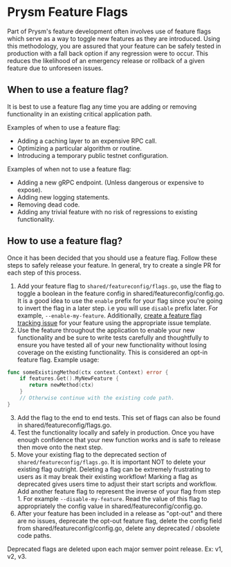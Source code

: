 # Prysm Feature Flags

Part of Prysm's feature development often involves use of feature flags which serve as a way to
toggle new features as they are introduced. Using this methodology, you are assured that your
feature can be safely tested in production with a fall back option if any regression were to occur.
This reduces the likelihood of an emergency release or rollback of a given feature due to
unforeseen issues.

## When to use a feature flag?

It is best to use a feature flag any time you are adding or removing functionality in an existing
critical application path. 

Examples of when to use a feature flag:

- Adding a caching layer to an expensive RPC call.
- Optimizing a particular algorithm or routine.
- Introducing a temporary public testnet configuration.

Examples of when not to use a feature flag:

- Adding a new gRPC endpoint. (Unless dangerous or expensive to expose).
- Adding new logging statements.
- Removing dead code.
- Adding any trivial feature with no risk of regressions to existing functionality.

## How to use a feature flag?

Once it has been decided that you should use a feature flag. Follow these steps to safely
release your feature. In general, try to create a single PR for each step of this process.

1. Add your feature flag to `shared/featureconfig/flags.go`, use the flag to toggle a boolean in the
feature config in shared/featureconfig/config.go. It is a good idea to use the `enable` prefix for
your flag since you're going to invert the flag in a later step. i.e you will use `disable` prefix
later. For example, `--enable-my-feature`. Additionally, [create a feature flag tracking issue](https://github.com/prysmaticlabs/prysm/issues/new?template=feature_flag.md) 
for your feature using the appropriate issue template.
2. Use the feature throughout the application to enable your new functionality and be sure to write
tests carefully and thoughtfully to ensure you have tested all of your new functionality without losing
coverage on the existing functionality. This is considered an opt-in feature flag. Example usage:
```go
func someExistingMethod(ctx context.Context) error {
    if features.Get().MyNewFeature {
       return newMethod(ctx)
    }
    // Otherwise continue with the existing code path.
}
``` 
3. Add the flag to the end to end tests. This set of flags can also be found in shared/featureconfig/flags.go. 
4. Test the functionality locally and safely in production. Once you have enough confidence that
your new function works and is safe to release then move onto the next step.
5. Move your existing flag to the deprecated section of `shared/featureconfig/flags.go`. It is
important NOT to delete your existing flag outright. Deleting a flag can be extremely frustrating
to users as it may break their existing workflow! Marking a flag as deprecated gives users time to
adjust their start scripts and workflow. Add another feature flag to represent the inverse of your
flag from step 1. For example `--disable-my-feature`. Read the value of this flag to appropriately
the config value in shared/featureconfig/config.go.
6. After your feature has been included in a release as "opt-out" and there are no issues,
deprecate the opt-out feature flag, delete the config field from shared/featureconfig/config.go,
delete any deprecated / obsolete code paths.

Deprecated flags are deleted upon each major semver point release. Ex: v1, v2, v3.

